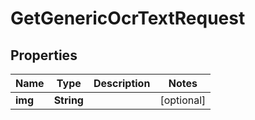 

# GetGenericOcrTextRequest


## Properties

| Name | Type | Description | Notes |
|------------ | ------------- | ------------- | -------------|
|**img** | **String** |  |  [optional] |



